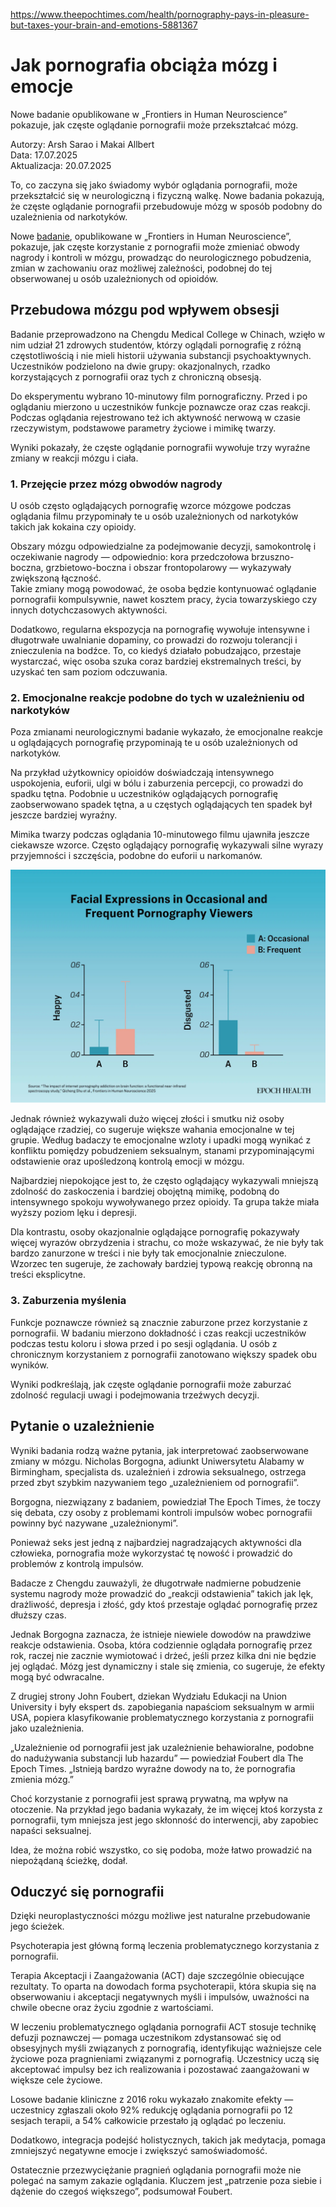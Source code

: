 https://www.theepochtimes.com/health/pornography-pays-in-pleasure-but-taxes-your-brain-and-emotions-5881367

# Jak pornografia obciąża mózg i emocje

Nowe badanie opublikowane w „Frontiers in Human Neuroscience” pokazuje, jak częste oglądanie pornografii może przekształcać mózg.

Autorzy: Arsh Sarao i Makai Allbert  
Data: 17.07.2025  
Aktualizacja: 20.07.2025

To, co zaczyna się jako świadomy wybór oglądania pornografii, może przekształcić się w neurologiczną i fizyczną walkę. Nowe badania pokazują, że częste oglądanie pornografii przebudowuje mózg w sposób podobny do uzależnienia od narkotyków.

Nowe [badanie](https://www.frontiersin.org/journals/human-neuroscience/articles/10.3389/fnhum.2025.1477914/full), opublikowane w „Frontiers in Human Neuroscience”, pokazuje, jak częste korzystanie z pornografii może zmieniać obwody nagrody i kontroli w mózgu, prowadząc do neurologicznego pobudzenia, zmian w zachowaniu oraz możliwej zależności, podobnej do tej obserwowanej u osób uzależnionych od opioidów.

## Przebudowa mózgu pod wpływem obsesji

Badanie przeprowadzono na Chengdu Medical College w Chinach, wzięło w nim udział 21 zdrowych studentów, którzy oglądali pornografię z różną częstotliwością i nie mieli historii używania substancji psychoaktywnych. Uczestników podzielono na dwie grupy: okazjonalnych, rzadko korzystających z pornografii oraz tych z chroniczną obsesją.

Do eksperymentu wybrano 10-minutowy film pornograficzny. Przed i po oglądaniu mierzono u uczestników funkcje poznawcze oraz czas reakcji. Podczas oglądania rejestrowano też ich aktywność nerwową w czasie rzeczywistym, podstawowe parametry życiowe i mimikę twarzy.

Wyniki pokazały, że częste oglądanie pornografii wywołuje trzy wyraźne zmiany w reakcji mózgu i ciała.

### 1. Przejęcie przez mózg obwodów nagrody

U osób często oglądających pornografię wzorce mózgowe podczas oglądania filmu przypominały te u osób uzależnionych od narkotyków takich jak kokaina czy opioidy.

Obszary mózgu odpowiedzialne za podejmowanie decyzji, samokontrolę i oczekiwanie nagrody — odpowiednio: kora przedczołowa brzuszno-boczna, grzbietowo-boczna i obszar frontopolarowy — wykazywały zwiększoną łączność.  
Takie zmiany mogą powodować, że osoba będzie kontynuować oglądanie pornografii kompulsywnie, nawet kosztem pracy, życia towarzyskiego czy innych dotychczasowych aktywności.

Dodatkowo, regularna ekspozycja na pornografię wywołuje intensywne i długotrwałe uwalnianie dopaminy, co prowadzi do rozwoju tolerancji i znieczulenia na bodźce. To, co kiedyś działało pobudzająco, przestaje wystarczać, więc osoba szuka coraz bardziej ekstremalnych treści, by uzyskać ten sam poziom odczuwania.

### 2. Emocjonalne reakcje podobne do tych w uzależnieniu od narkotyków

Poza zmianami neurologicznymi badanie wykazało, że emocjonalne reakcje u oglądających pornografię przypominają te u osób uzależnionych od narkotyków.

Na przykład użytkownicy opioidów doświadczają intensywnego uspokojenia, euforii, ulgi w bólu i zaburzenia percepcji, co prowadzi do spadku tętna. Podobnie u uczestników oglądających pornografię zaobserwowano spadek tętna, a u częstych oglądających ten spadek był jeszcze bardziej wyraźny.

Mimika twarzy podczas oglądania 10-minutowego filmu ujawniła jeszcze ciekawsze wzorce. Często oglądający pornografię wykazywali silne wyrazy przyjemności i szczęścia, podobne do euforii u narkomanów.

![](id5886818-porn-addiction-infographic.webp)

Jednak również wykazywali dużo więcej złości i smutku niż osoby oglądające rzadziej, co sugeruje większe wahania emocjonalne w tej grupie. Według badaczy te emocjonalne wzloty i upadki mogą wynikać z konfliktu pomiędzy pobudzeniem seksualnym, stanami przypominającymi odstawienie oraz upośledzoną kontrolą emocji w mózgu.

Najbardziej niepokojące jest to, że często oglądający wykazywali mniejszą zdolność do zaskoczenia i bardziej obojętną mimikę, podobną do intensywnego spokoju wywoływanego przez opioidy. Ta grupa także miała wyższy poziom lęku i depresji.

Dla kontrastu, osoby okazjonalnie oglądające pornografię pokazywały więcej wyrazów obrzydzenia i strachu, co może wskazywać, że nie były tak bardzo zanurzone w treści i nie były tak emocjonalnie znieczulone. Wzorzec ten sugeruje, że zachowały bardziej typową reakcję obronną na treści eksplicytne.

### 3. Zaburzenia myślenia

Funkcje poznawcze również są znacznie zaburzone przez korzystanie z pornografii. W badaniu mierzono dokładność i czas reakcji uczestników podczas testu koloru i słowa przed i po sesji oglądania. U osób z chronicznym korzystaniem z pornografii zanotowano większy spadek obu wyników.

Wyniki podkreślają, jak częste oglądanie pornografii może zaburzać zdolność regulacji uwagi i podejmowania trzeźwych decyzji.

## Pytanie o uzależnienie

Wyniki badania rodzą ważne pytania, jak interpretować zaobserwowane zmiany w mózgu. Nicholas Borgogna, adiunkt Uniwersytetu Alabamy w Birmingham, specjalista ds. uzależnień i zdrowia seksualnego, ostrzega przed zbyt szybkim nazywaniem tego „uzależnieniem od pornografii”.

Borgogna, niezwiązany z badaniem, powiedział The Epoch Times, że toczy się debata, czy osoby z problemami kontroli impulsów wobec pornografii powinny być nazywane „uzależnionymi”.

Ponieważ seks jest jedną z najbardziej nagradzających aktywności dla człowieka, pornografia może wykorzystać tę nowość i prowadzić do problemów z kontrolą impulsów.

Badacze z Chengdu zauważyli, że długotrwałe nadmierne pobudzenie systemu nagrody może prowadzić do „reakcji odstawienia” takich jak lęk, drażliwość, depresja i złość, gdy ktoś przestaje oglądać pornografię przez dłuższy czas.

Jednak Borgogna zaznacza, że istnieje niewiele dowodów na prawdziwe reakcje odstawienia. Osoba, która codziennie oglądała pornografię przez rok, raczej nie zacznie wymiotować i drżeć, jeśli przez kilka dni nie będzie jej oglądać. Mózg jest dynamiczny i stale się zmienia, co sugeruje, że efekty mogą być odwracalne.

Z drugiej strony John Foubert, dziekan Wydziału Edukacji na Union University i były ekspert ds. zapobiegania napaściom seksualnym w armii USA, popiera klasyfikowanie problematycznego korzystania z pornografii jako uzależnienia.

„Uzależnienie od pornografii jest jak uzależnienie behawioralne, podobne do nadużywania substancji lub hazardu” — powiedział Foubert dla The Epoch Times. „Istnieją bardzo wyraźne dowody na to, że pornografia zmienia mózg.”

Choć korzystanie z pornografii jest sprawą prywatną, ma wpływ na otoczenie. Na przykład jego badania wykazały, że im więcej ktoś korzysta z pornografii, tym mniejsza jest jego skłonność do interwencji, aby zapobiec napaści seksualnej.

Idea, że można robić wszystko, co się podoba, może łatwo prowadzić na niepożądaną ścieżkę, dodał.

## Oduczyć się pornografii

Dzięki neuroplastyczności mózgu możliwe jest naturalne przebudowanie jego ścieżek.

Psychoterapia jest główną formą leczenia problematycznego korzystania z pornografii.

Terapia Akceptacji i Zaangażowania (ACT) daje szczególnie obiecujące rezultaty. To oparta na dowodach forma psychoterapii, która skupia się na obserwowaniu i akceptacji negatywnych myśli i impulsów, uważności na chwile obecne oraz życiu zgodnie z wartościami.

W leczeniu problematycznego oglądania pornografii ACT stosuje technikę defuzji poznawczej — pomaga uczestnikom zdystansować się od obsesyjnych myśli związanych z pornografią, identyfikując ważniejsze cele życiowe poza pragnieniami związanymi z pornografią. Uczestnicy uczą się akceptować impulsy bez ich realizowania i pozostawać zaangażowani w większe cele życiowe.

Losowe badanie kliniczne z 2016 roku wykazało znakomite efekty — uczestnicy zgłaszali około 92% redukcję oglądania pornografii po 12 sesjach terapii, a 54% całkowicie przestało ją oglądać po leczeniu.

Dodatkowo, integracja podejść holistycznych, takich jak medytacja, pomaga zmniejszyć negatywne emocje i zwiększyć samoświadomość.

Ostatecznie przezwyciężanie pragnień oglądania pornografii może nie polegać na samym zakazie oglądania. Kluczem jest „patrzenie poza siebie i dążenie do czegoś większego”, podsumował Foubert.

